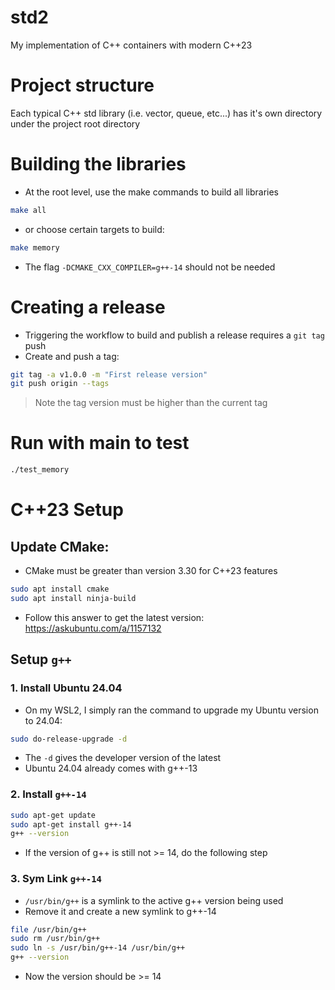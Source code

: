 # std2
My implementation of C++ containers with modern C++23

# Project structure
Each typical C++ std library (i.e. vector, queue, etc...) has it's own directory under the project root directory

# Building the libraries
- At the root level, use the make commands to build all libraries
```bash
make all
```
- or choose certain targets to build:
```bash
make memory
```
- The flag `-DCMAKE_CXX_COMPILER=g++-14` should not be needed

# Creating a release
- Triggering the workflow to build and publish a release requires a `git tag` push
- Create and push a tag:
```bash
git tag -a v1.0.0 -m "First release version"
git push origin --tags
```
> Note the tag version must be higher than the current tag

# Run with main to test
```bash
./test_memory
```

# C++23 Setup

## Update CMake:
- CMake must be greater than version 3.30 for C++23 features
```bash
sudo apt install cmake
sudo apt install ninja-build
```
- Follow this answer to get the latest version: https://askubuntu.com/a/1157132

## Setup `g++`
### 1. Install Ubuntu 24.04
- On my WSL2, I simply ran the command to upgrade my Ubuntu version to 24.04:
```bash
sudo do-release-upgrade -d
```
- The `-d` gives the developer version of the latest
- Ubuntu 24.04 already comes with g++-13

### 2. Install `g++-14`
```bash
sudo apt-get update
sudo apt-get install g++-14
g++ --version
```
- If the version of g++ is still not >= 14, do the following step

### 3. Sym Link `g++-14`
- `/usr/bin/g++` is a symlink to the active g++ version being used
- Remove it and create a new symlink to g++-14
```bash
file /usr/bin/g++
sudo rm /usr/bin/g++
sudo ln -s /usr/bin/g++-14 /usr/bin/g++
g++ --version
```
- Now the version should be >= 14
